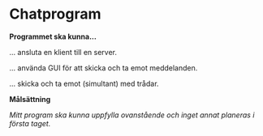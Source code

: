 # Chatprogram

**Programmet ska kunna...**

... ansluta en klient till en server.

... använda GUI för att skicka och ta emot meddelanden.

... skicka och ta emot (simultant) med trådar.


**Målsättning**

*Mitt program ska kunna uppfylla ovanstående och inget annat planeras i första taget.*